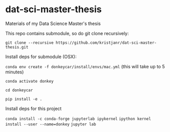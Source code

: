 # dat-sci-master-thesis
Materials of my Data Science Master's thesis


This repo contains submodule, so do git clone recursively:

`git clone --recursive https://github.com/kristjanr/dat-sci-master-thesis.git`


Install deps for submodule (OSX):

`conda env create -f donkeycar/install/envs/mac.yml` (this will take up to 5 minutes)

`conda activate donkey`

`cd donkeycar` 

`pip install -e .`


Install deps for this project

`conda install -c conda-forge jupyterlab ipykernel`
`ipython kernel install --user --name=donkey`
`jupyter lab`
